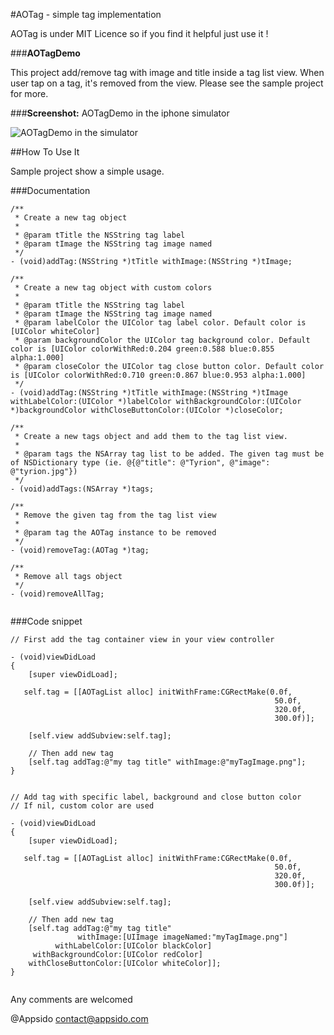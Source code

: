 #AOTag - simple tag implementation

AOTag is under MIT Licence so if you find it helpful just use it !

###**AOTagDemo**

This project add/remove tag with image and title inside a tag list view. When user tap on a tag, it's removed from the view. Please see the sample project for more.

###**Screenshot:**
AOTagDemo in the iphone simulator

![AOTagDemo in the simulator][1]

##How To Use It

Sample project show a simple usage.

###Documentation

```objc
/**
 * Create a new tag object
 *
 * @param tTitle the NSString tag label
 * @param tImage the NSString tag image named
 */
- (void)addTag:(NSString *)tTitle withImage:(NSString *)tImage;

/**
 * Create a new tag object with custom colors
 *
 * @param tTitle the NSString tag label
 * @param tImage the NSString tag image named
 * @param labelColor the UIColor tag label color. Default color is [UIColor whiteColor]
 * @param backgroundColor the UIColor tag background color. Default color is [UIColor colorWithRed:0.204 green:0.588 blue:0.855 alpha:1.000]
 * @param closeColor the UIColor tag close button color. Default color is [UIColor colorWithRed:0.710 green:0.867 blue:0.953 alpha:1.000]
 */
- (void)addTag:(NSString *)tTitle withImage:(NSString *)tImage withLabelColor:(UIColor *)labelColor withBackgroundColor:(UIColor *)backgroundColor withCloseButtonColor:(UIColor *)closeColor;

/**
 * Create a new tags object and add them to the tag list view.
 *
 * @param tags the NSArray tag list to be added. The given tag must be of NSDictionary type (ie. @{@"title": @"Tyrion", @"image": @"tyrion.jpg"})
 */
- (void)addTags:(NSArray *)tags;

/**
 * Remove the given tag from the tag list view
 *
 * @param tag the AOTag instance to be removed
 */
- (void)removeTag:(AOTag *)tag;

/**
 * Remove all tags object
 */
- (void)removeAllTag;
    
```

###Code snippet

```objc
// First add the tag container view in your view controller

- (void)viewDidLoad
{
    [super viewDidLoad];
    
   self.tag = [[AOTagList alloc] initWithFrame:CGRectMake(0.0f,
                                                           50.0f,
                                                           320.0f,
                                                           300.0f)];
    
	[self.view addSubview:self.tag];

	// Then add new tag
	[self.tag addTag:@"my tag title" withImage:@"myTagImage.png"];
}
    
```

```objc
// Add tag with specific label, background and close button color
// If nil, custom color are used

- (void)viewDidLoad
{
    [super viewDidLoad];
    
   self.tag = [[AOTagList alloc] initWithFrame:CGRectMake(0.0f,
                                                           50.0f,
                                                           320.0f,
                                                           300.0f)];
    
	[self.view addSubview:self.tag];

	// Then add new tag
	[self.tag addTag:@"my tag title"
               withImage:[UIImage imageNamed:"myTagImage.png"]
          withLabelColor:[UIColor blackColor]
     withBackgroundColor:[UIColor redColor]
    withCloseButtonColor:[UIColor whiteColor]];
}
    
```

Any comments are welcomed 

@Appsido
contact@appsido.com

 [1]:http://public.appsido.com/iPhone/public/AOTag/AOTagScreen_1.0.png
